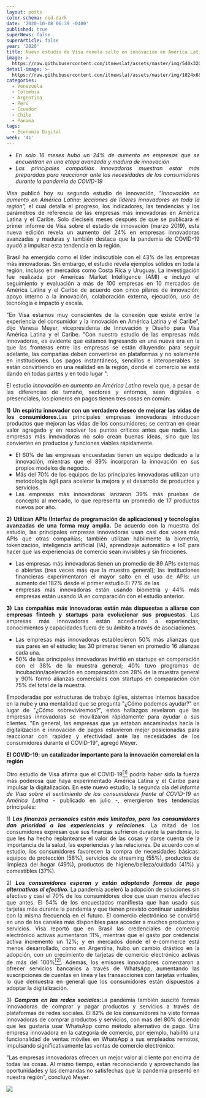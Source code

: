 ```yaml
---
layout: posts
color-schema: red-dark
date: '2020-10-08 06:39 -0400'
published: true
superNews: false
superArticle: false
year: '2020'
title: Nuevo estudio de Visa revela salto en innovación en América Latina y el Caribe
image: >-
  https://raw.githubusercontent.com/itnewslat/assets/master/img/540x320/PYME-p.jpg
detail-image: >-
  https://raw.githubusercontent.com/itnewslat/assets/master/img/1024x680/PYME-g.jpg
categories:
  - Venezuela
  - Colombia
  - Argentina
  - Perú
  - Ecuador
  - Chile
  - Panama
tags:
  - Economía Digital
week: '41'
---
```

<ul style="text-align: justify;">
	<li><em>En solo 16 meses hubo un 24% de aumento en empresas que se encuentran en una etapa avanzada y madura de innovación</em></li>
	<li><em>Las principales compañías innovadoras muestran estar más preparadas para reaccionar ante las necesidades de los consumidores durante la pandemia de COVID-19 </em></li>
</ul>
<p style="text-align: justify;">Visa publicó hoy su segundo estudio de innovación, “<em>Innovación en aumento en América Latina: lecciones de líderes innovadores en toda la región”, </em>el cual detalla el progreso, los indicadores, las tendencias y los parámetros de referencia de las empresas más innovadoras en América Latina y el Caribe. Solo dieciséis meses después de que se publicara el primer informe de Visa sobre el estado de innovación (marzo 2019), esta nueva edición revela un aumento del 24% en empresas innovadoras avanzadas y maduras y también destaca que la pandemia de COVID-19 ayudó a impulsar esta tendencia en la región.</p>
<p style="text-align: justify;">Brasil ha emergido como el líder indiscutible con el 43% de las empresas más innovadoras. Sin embargo, el estudio revela ejemplos sólidos en toda la región, incluso en mercados como Costa Rica y Uruguay. La investigación fue realizada por Americas Market Intelligence (AMI) e incluyó el seguimiento y evaluación a más de 100 empresas en 10 mercados de América Latina y el Caribe de acuerdo con cinco pilares de innovación: apoyo interno a la innovación, colaboración externa, ejecución, uso de tecnología e impacto y escala.</p>
<p style="text-align: justify;">"En Visa estamos muy conscientes de la conexión que existe entre la experiencia del consumidor y la innovación en América Latina y el Caribe", dijo Vanesa Meyer, vicepresidenta de Innovación y Diseño para Visa América Latina y el Caribe. "Con nuestro estudio de las empresas más innovadoras, es evidente que estamos ingresando en una nueva era en la que las fronteras entre las empresas se están diluyendo: para seguir adelante, las compañías deben convertirse en plataformas y no solamente en instituciones. Los pagos instantáneos, sencillos e interoperables se están convirtiendo en una realidad en la región, donde el comercio se está dando en todas partes y en todo lugar ".</p>
<p style="text-align: justify;">El estudio <em>Innovación en aumento en América Latina</em> revela que, a pesar de las diferencias de tamaño, sectores y entornos, sean digitales o presenciales, los pioneros en pagos tienen tres cosas en común:</p>
<p style="text-align: justify;"><strong>1)</strong>    <strong>Un espíritu innovador con un verdadero deseo de mejorar las vidas de los consumidores.</strong>Las principales empresas innovadoras introducen productos que mejoran las vidas de los consumidores; se centran en crear valor agregado y en resolver los puntos críticos antes que nadie. Las empresas más innovadoras no solo crean buenas ideas, sino que las convierten en productos y funciones viables rápidamente.</p>

<ul style="list-style-type: square; text-align: justify;">
	<li>El 60% de las empresas encuestadas tienen un equipo dedicado a la innovación, mientras que el 89% incorporan la innovación en sus propios modelos de negocio.</li>
	<li>Más del 70% de los equipos de las principales innovadoras utilizan una metodología ágil para acelerar la mejora y el desarrollo de productos y servicios.</li>
	<li>Las empresas más innovadoras lanzaron 39% más pruebas de concepto al mercado, lo que representa un promedio de 17 productos nuevos por año.</li>
</ul>
<p style="text-align: justify;"><strong>2)</strong>    <strong>Utilizan APIs (Interfaz de programación de aplicaciones) y tecnologías avanzadas de una forma muy amplia.</strong> De acuerdo con la muestra del estudio, las principales empresas innovadoras usan casi dos veces más APIs que otras compañías; también utilizan hábilmente la biometría, tokenización, inteligencia artificial (IA), aprendizaje automático e IoT para hacer que las experiencias de comercio sean invisibles y sin fricciones.</p>

<ul style="list-style-type: square; text-align: justify;">
	<li> Las empresas más innovadoras tienen un promedio de 89 APIs externas o abiertas (tres veces más que la muestra general); las instituciones financieras experimentaron el mayor salto en el uso de APIs: un aumento del 182% desde el primer estudio.El 77% de las</li>
	<li>empresas más innovadoras están usando biometría y 44% más empresas están usando IA en comparación con el estudio anterior.</li>
</ul>
<p style="text-align: justify;"><strong>3)</strong>    <strong>Las compañías más innovadoras están más dispuestas a aliarse con empresas fintech y startups para evolucionar sus propuestas. </strong>Las empresas más innovadoras están accediendo a experiencias, conocimientos y capacidades fuera de su ámbito a través de asociaciones.</p>

<ul style="list-style-type: square; text-align: justify;">
	<li>Las empresas más innovadoras establecieron 50% más alianzas que sus pares en el estudio; las 30 primeras tienen en promedio 16 alianzas cada una.</li>
	<li>50% de las principales innovadoras invirtió en startups en comparación con el 38% de la muestra general; 40% tuvo programas de incubación/aceleración en comparación con 28% de la muestra general y 90% formó alianzas comerciales con startups en comparación con 75% del total de la muestra.</li>
</ul>
<p style="text-align: justify;">Empoderadas por estructuras de trabajo ágiles, sistemas internos basados en la nube y una mentalidad que se pregunta "¿Cómo podemos ayudar?" en lugar de "¿Cómo sobreviviremos?", estos hallazgos revelaron que las empresas innovadoras se movilizaron rápidamente para ayudar a sus clientes. "En general, las empresas que ya estaban encaminadas hacia la digitalización e innovación de pagos estuvieron mejor posicionadas para reaccionar con rapidez y efectividad ante las necesidades de los consumidores durante el COVID-19", agregó Meyer.</p>
<p style="text-align: justify;"><strong>El COVID-19: un catalizador importante para la innovación comercial en la región</strong></p>
<p style="text-align: justify;">Otro estudio de Visa afirma que el COVID-19<a href="#_ftn1"><sup>[1]</sup></a> podría haber sido la fuerza más poderosa que haya experimentado América Latina y el Caribe para impulsar la digitalización. En este nuevo estudio, la segunda ola del <em>informe de Visa sobre el sentimiento de los consumidores frente al COVID-19 en América Latina</em> - publicado en julio -, emergieron tres tendencias principales:</p>
<p style="text-align: justify;">1)    <strong><em>Las finanzas personales están más limitadas, pero los consumidores dan prioridad a las experiencias y relaciones.</em></strong> La mitad de los consumidores expresan que sus finanzas sufrieron durante la pandemia, lo que les ha hecho replantearse el valor de las cosas y darse cuenta de la importancia de la salud, las experiencias y las relaciones. De acuerdo con el estudio, los consumidores favorecen la compra de necesidades básicas: equipos de protección (58%), servicios de streaming (55%), productos de limpieza del hogar (49%), productos de higiene/belleza/cuidado (41%) y comestibles (37%).</p>
<p style="text-align: justify;">2)    <strong><em>Los consumidores esperan y están adoptando formas de pago alternativas al efectivo.</em></strong> La pandemia aceleró la adopción de soluciones sin efectivo y casi el 70% de los consumidores dice que usan menos efectivo que antes. El 54% de los encuestados manifiesta que han usado sus tarjetas más durante la pandemia y que tienen previsto continuar usándolas con la misma frecuencia en el futuro. El comercio electrónico se convirtió en uno de los canales más disponibles para acceder a muchos productos y servicios. Visa reportó que en Brasil las credenciales de comercio electrónico activas aumentaron 11%, mientras que el gasto por credencial activa incrementó un 12%; y en mercados donde el e-commerce está menos desarrollado, como en Argentina, hubo un cambio drástico en la adopción, con un crecimiento de tarjetas de comercio electrónico activas de más del 100%<a href="#_ftn2"><sup>[2]</sup></a>. Además, los emisores innovadores comenzaron a ofrecer servicios bancarios a través de WhatsApp, aumentando las suscripciones de cuentas en línea y las transacciones con tarjetas virtuales, lo que demuestra en general que los consumidores están dispuestos a adoptar la digitalización.</p>
<p style="text-align: justify;">3)    <strong><em>Compras en las redes sociales:</em></strong>La pandemia también suscitó formas innovadoras de comprar y pagar productos y servicios a través de plataformas de redes sociales. El 82% de los consumidores ha visto formas innovadoras de comprar productos y servicios, con más del 80% diciendo que les gustaría usar WhatsApp como método alternativo de pago. Una empresa innovadora en la categoría de comercio, por ejemplo, habilitó una funcionalidad de ventas móviles en WhatsApp a sus empleados remotos, impulsando significativamente las ventas de comercio electrónico.</p>
<p style="text-align: justify;">"Las empresas innovadoras ofrecen un mejor valor al cliente por encima de todas las cosas. Al mismo tiempo, están reconociendo y aprovechando las oportunidades y las demandas no satisfechas que la pandemia presentó en nuestra región", concluyó Meyer.</p>

<img src="https://tracker.metricool.com/c3po.jpg?hash=56f88a41e39ab42c063cc51676587a04"/>